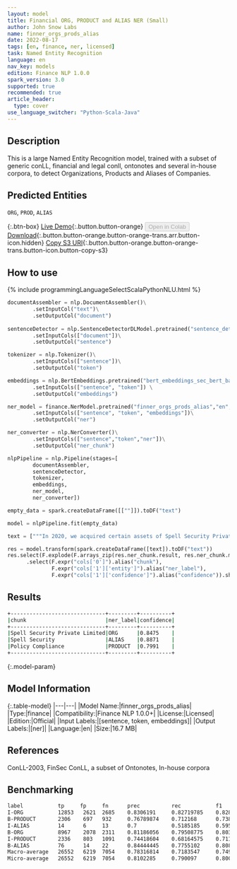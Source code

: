 ```yaml
---
layout: model
title: Financial ORG, PRODUCT and ALIAS NER (Small)
author: John Snow Labs
name: finner_orgs_prods_alias
date: 2022-08-17
tags: [en, finance, ner, licensed]
task: Named Entity Recognition
language: en
nav_key: models
edition: Finance NLP 1.0.0
spark_version: 3.0
supported: true
recommended: true
article_header:
  type: cover
use_language_switcher: "Python-Scala-Java"
---
```


## Description

This is a large Named Entity Recognition model, trained with a subset of generic conLL, financial and legal conll, ontonotes and several in-house corpora, to detect Organizations, Products and Aliases of Companies.

## Predicted Entities

`ORG`, `PROD`, `ALIAS`

{:.btn-box}
[Live Demo](https://demo.johnsnowlabs.com/finance/FINNER_ORGPROD){:.button.button-orange}
<button class="button button-orange" disabled>Open in Colab</button>
[Download](https://s3.amazonaws.com/auxdata.johnsnowlabs.com/finance/models/finner_orgs_prods_alias_en_1.0.0_3.2_1660733832114.zip){:.button.button-orange.button-orange-trans.arr.button-icon.hidden}
[Copy S3 URI](s3://auxdata.johnsnowlabs.com/finance/models/finner_orgs_prods_alias_en_1.0.0_3.2_1660733832114.zip){:.button.button-orange.button-orange-trans.button-icon.button-copy-s3}

## How to use



<div class="tabs-box" markdown="1">
{% include programmingLanguageSelectScalaPythonNLU.html %}

```python
documentAssembler = nlp.DocumentAssembler()\
        .setInputCol("text")\
        .setOutputCol("document")
        
sentenceDetector = nlp.SentenceDetectorDLModel.pretrained("sentence_detector_dl","xx")\
        .setInputCols(["document"])\
        .setOutputCol("sentence")

tokenizer = nlp.Tokenizer()\
        .setInputCols(["sentence"])\
        .setOutputCol("token")

embeddings = nlp.BertEmbeddings.pretrained("bert_embeddings_sec_bert_base","en") \
        .setInputCols(["sentence", "token"]) \
        .setOutputCol("embeddings")

ner_model = finance.NerModel.pretrained("finner_orgs_prods_alias","en","finance/models")\
        .setInputCols(["sentence", "token", "embeddings"])\
        .setOutputCol("ner")

ner_converter = nlp.NerConverter()\
        .setInputCols(["sentence","token","ner"])\
        .setOutputCol("ner_chunk")

nlpPipeline = nlp.Pipeline(stages=[
        documentAssembler,
        sentenceDetector,
        tokenizer,
        embeddings,
        ner_model,
        ner_converter])

empty_data = spark.createDataFrame([[""]]).toDF("text")

model = nlpPipeline.fit(empty_data)

text = ["""In 2020, we acquired certain assets of Spell Security Private Limited (also known as "Spell Security"). More specifically, their Compliance product - Policy Compliance (PC)")."""]

res = model.transform(spark.createDataFrame([text]).toDF("text"))
res.select(F.explode(F.arrays_zip(res.ner_chunk.result, res.ner_chunk.metadata)).alias("cols")) \
      .select(F.expr("cols['0']").alias("chunk"),
              F.expr("cols['1']['entity']").alias("ner_label"),
              F.expr("cols['1']['confidence']").alias("confidence")).show(truncate=False)
```

</div>

## Results

```bash
+------------------------------+---------+----------+
|chunk                         |ner_label|confidence|
+------------------------------+---------+----------+
|Spell Security Private Limited|ORG      |0.8475    |
|Spell Security                |ALIAS    |0.8871    |
|Policy Compliance             |PRODUCT  |0.7991    |
+------------------------------+---------+----------+
```

{:.model-param}
## Model Information

{:.table-model}
|---|---|
|Model Name:|finner_orgs_prods_alias|
|Type:|finance|
|Compatibility:|Finance NLP 1.0.0+|
|License:|Licensed|
|Edition:|Official|
|Input Labels:|[sentence, token, embeddings]|
|Output Labels:|[ner]|
|Language:|en|
|Size:|16.7 MB|

## References

ConLL-2003, FinSec ConLL, a subset of Ontonotes, In-house corpora

## Benchmarking

```bash
label           tp     fp     fn      prec          rec           f1
I-ORG           12853   2621  2685    0.8306191     0.82719785    0.828905
B-PRODUCT       2306    697   932     0.76789874    0.712168      0.7389841
I-ALIAS         14      6     13      0.7           0.5185185     0.59574467
B-ORG           8967    2078  2311    0.81186056    0.79508775    0.80338657
I-PRODUCT       2336    803   1091    0.74418604    0.68164575    0.7115443
B-ALIAS         76      14    22      0.84444445    0.7755102     0.80851066
Macro-average   26552   6219  7054    0.78316814    0.7183547     0.7493626
Micro-average   26552   6219  7054    0.8102285     0.790097      0.80003613
```


